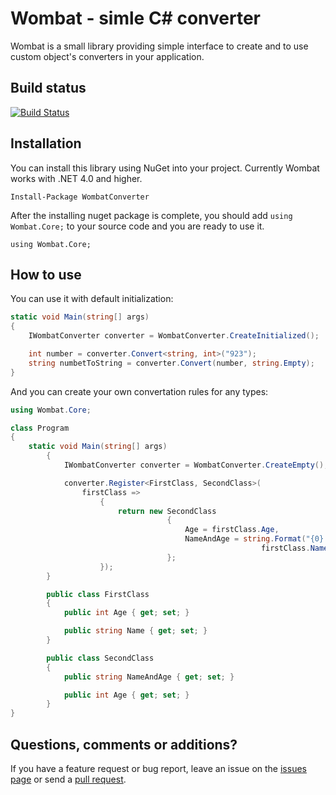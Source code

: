 # Wombat - simle C# converter
Wombat is a small library providing simple interface to create and to use custom object's converters in your application.

## Build status
[![Build Status](https://travis-ci.org/ExaurovNM/Wombat.svg?branch=master)](https://travis-ci.org/ExaurovNM/Wombat)

## Installation
You can install this library using NuGet into your project. Currently Wombat works with .NET 4.0 and higher.

    Install-Package WombatConverter

After the installing nuget package is complete, you should add `using Wombat.Core;` to your source code and you are ready to use it.
	
    using Wombat.Core;

## How to use
You can use it with default initialization:
```c#
static void Main(string[] args)
{
    IWombatConverter converter = WombatConverter.CreateInitialized();

    int number = converter.Convert<string, int>("923");
    string numbetToString = converter.Convert(number, string.Empty);
}
```

And you can create your own convertation rules for any types:

```c#
using Wombat.Core;

class Program
{
	static void Main(string[] args)
        {
            IWombatConverter converter = WombatConverter.CreateEmpty();

            converter.Register<FirstClass, SecondClass>(
                firstClass =>
                    {
                        return new SecondClass
                                   {
                                       Age = firstClass.Age,
                                       NameAndAge = string.Format("{0} are {1} years old",
                                                        firstClass.Name, firstClass.Age)
                                   };
                    });
        }

        public class FirstClass
        {
            public int Age { get; set; }

            public string Name { get; set; }
        }

        public class SecondClass
        {
            public string NameAndAge { get; set; }

            public int Age { get; set; }
        }
}
```

## Questions, comments or additions?

If you have a feature request or bug report, leave an issue on the [issues page](https://github.com/ExaurovNM/Wombat/issues) or send a [pull request](https://github.com/ExaurovNM/Wombat/pulls).
